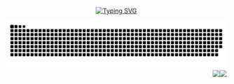 <div align="center">

	
[![Typing SVG](https://readme-typing-svg.herokuapp.com?font=Architects+Daughter&color=7AF79A&size=30&lines=++Hey,👋+everyone..!;I'm+Learning+CyberSecurity...;Excited+about+Career...♡;Love+To+Learn+new+skills;Active+Learner/Researcher)](https://git.io/typing-svg)

<!--- snake -->
<div align="center">
  <img  src="https://github.com/1999AZZAR/1999AZZAR/blob/main/resources/img/grid-snake.svg"
       alt="snake" /></a>
</div>






<img src="http://github-profile-summary-cards.vercel.app/api/cards/profile-details?username=Bahy-Mamdouh&theme=transparent" align="right">


<img src="http://github-profile-summary-cards.vercel.app/api/cards/profile-details?username=Bahy-Mamdouh&theme=vue" align="right">
